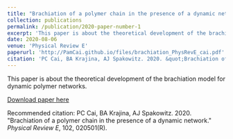 ```yaml
---
title: "Brachiation of a polymer chain in the presence of a dynamic network"
collection: publications
permalink: /publication/2020-paper-number-1
excerpt: 'This paper is about the theoretical development of the brachiation model for dynamic polymer networks.'
date: 2020-08-06
venue: 'Physical Review E'
paperurl: 'http://PamCai.github.io/files/brachiation_PhysRevE_cai.pdf'
citation: 'PC Cai, BA Krajina, AJ Spakowitz. 2020. &quot;Brachiation of a polymer chain in the presence of a dynamic network.&quot; <i>Physical Review E</i>, 102, 020501(R).'
---
```

This paper is about the theoretical development of the brachiation model for dynamic polymer networks.

[Download paper here](http://PamCai.github.io/files/brachiation_PhysRevE_cai.pdf)

Recommended citation: PC Cai, BA Krajina, AJ Spakowitz. 2020. "Brachiation of a polymer chain in the presence of a dynamic network." <i>Physical Review E</i>, 102, 020501(R).